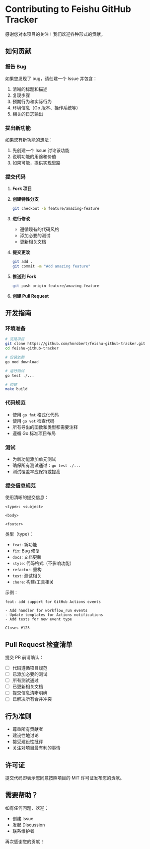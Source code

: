 # Contributing to Feishu GitHub Tracker

感谢您对本项目的关注！我们欢迎各种形式的贡献。

## 如何贡献

### 报告 Bug

如果您发现了 bug，请创建一个 Issue 并包含：

1. 清晰的标题和描述
2. 复现步骤
3. 预期行为和实际行为
4. 环境信息（Go 版本、操作系统等）
5. 相关的日志输出

### 提出新功能

如果您有新功能的想法：

1. 先创建一个 Issue 讨论该功能
2. 说明功能的用途和价值
3. 如果可能，提供实现思路

### 提交代码

1. **Fork 项目**

2. **创建特性分支**

   ```bash
   git checkout -b feature/amazing-feature
   ```

3. **进行修改**

   - 遵循现有的代码风格
   - 添加必要的测试
   - 更新相关文档

4. **提交更改**

   ```bash
   git add .
   git commit -m "Add amazing feature"
   ```

5. **推送到 Fork**

   ```bash
   git push origin feature/amazing-feature
   ```

6. **创建 Pull Request**

## 开发指南

### 环境准备

```bash
# 克隆项目
git clone https://github.com/hnrobert/feishu-github-tracker.git
cd feishu-github-tracker

# 安装依赖
go mod download

# 运行测试
go test ./...

# 构建
make build
```

### 代码规范

- 使用 `go fmt` 格式化代码
- 使用 `go vet` 检查代码
- 所有导出的函数和类型都需要注释
- 遵循 Go 标准项目布局

### 测试

- 为新功能添加单元测试
- 确保所有测试通过：`go test ./...`
- 测试覆盖率应保持或提高

### 提交信息规范

使用清晰的提交信息：

```text
<type>: <subject>

<body>

<footer>
```

类型（type）：

- `feat`: 新功能
- `fix`: Bug 修复
- `docs`: 文档更新
- `style`: 代码格式（不影响功能）
- `refactor`: 重构
- `test`: 测试相关
- `chore`: 构建/工具相关

示例：

```text
feat: add support for GitHub Actions events

- Add handler for workflow_run events
- Update templates for Actions notifications
- Add tests for new event type

Closes #123
```

## Pull Request 检查清单

提交 PR 前请确认：

- [ ] 代码遵循项目规范
- [ ] 已添加必要的测试
- [ ] 所有测试通过
- [ ] 已更新相关文档
- [ ] 提交信息清晰明确
- [ ] 已解决所有合并冲突

## 行为准则

- 尊重所有贡献者
- 建设性地讨论
- 接受建设性批评
- 关注对项目最有利的事情

## 许可证

提交代码即表示您同意按照项目的 MIT 许可证发布您的贡献。

## 需要帮助？

如有任何问题，欢迎：

- 创建 Issue
- 发起 Discussion
- 联系维护者

再次感谢您的贡献！
